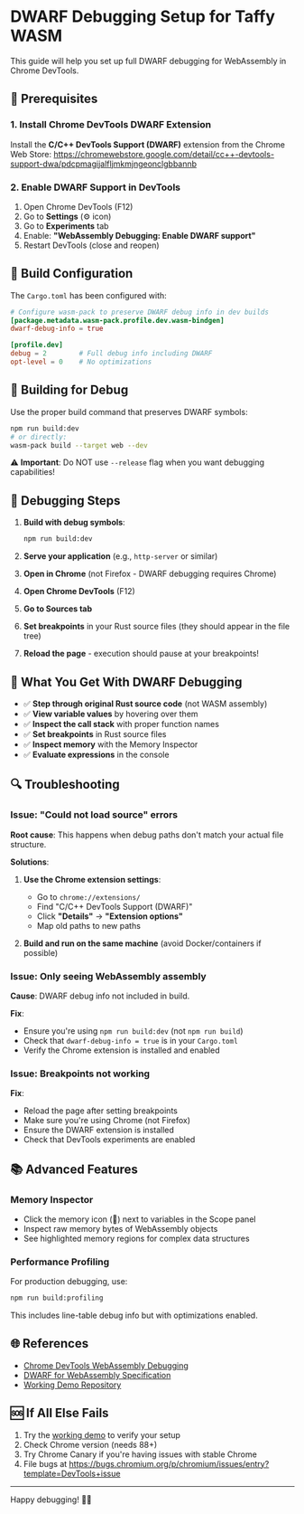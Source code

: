 # DWARF Debugging Setup for Taffy WASM

This guide will help you set up full DWARF debugging for WebAssembly in Chrome DevTools.

## 🔧 Prerequisites

### 1. Install Chrome DevTools DWARF Extension

Install the **C/C++ DevTools Support (DWARF)** extension from the Chrome Web Store:
https://chromewebstore.google.com/detail/cc++-devtools-support-dwa/pdcpmagijalfljmkmjngeonclgbbannb

### 2. Enable DWARF Support in DevTools

1. Open Chrome DevTools (F12)
2. Go to **Settings** (⚙️ icon)  
3. Go to **Experiments** tab
4. Enable: **"WebAssembly Debugging: Enable DWARF support"**
5. Restart DevTools (close and reopen)

## 🚀 Build Configuration

The `Cargo.toml` has been configured with:

```toml
# Configure wasm-pack to preserve DWARF debug info in dev builds
[package.metadata.wasm-pack.profile.dev.wasm-bindgen]
dwarf-debug-info = true

[profile.dev]
debug = 2        # Full debug info including DWARF
opt-level = 0    # No optimizations
```

## 🔨 Building for Debug

Use the proper build command that preserves DWARF symbols:

```bash
npm run build:dev
# or directly:
wasm-pack build --target web --dev
```

⚠️ **Important**: Do NOT use `--release` flag when you want debugging capabilities!

## 🐛 Debugging Steps

1. **Build with debug symbols**:
   ```bash
   npm run build:dev
   ```

2. **Serve your application** (e.g., `http-server` or similar)

3. **Open in Chrome** (not Firefox - DWARF debugging requires Chrome)

4. **Open Chrome DevTools** (F12)

5. **Go to Sources tab**

6. **Set breakpoints** in your Rust source files (they should appear in the file tree)

7. **Reload the page** - execution should pause at your breakpoints!

## 🎯 What You Get With DWARF Debugging

- ✅ **Step through original Rust source code** (not WASM assembly)
- ✅ **View variable values** by hovering over them
- ✅ **Inspect the call stack** with proper function names
- ✅ **Set breakpoints** in Rust source files
- ✅ **Inspect memory** with the Memory Inspector
- ✅ **Evaluate expressions** in the console

## 🔍 Troubleshooting

### Issue: "Could not load source" errors

**Root cause**: This happens when debug paths don't match your actual file structure.

**Solutions**:
1. **Use the Chrome extension settings**:
   - Go to `chrome://extensions/`
   - Find "C/C++ DevTools Support (DWARF)"
   - Click **"Details"** → **"Extension options"**
   - Map old paths to new paths

2. **Build and run on the same machine** (avoid Docker/containers if possible)

### Issue: Only seeing WebAssembly assembly

**Cause**: DWARF debug info not included in build.

**Fix**: 
- Ensure you're using `npm run build:dev` (not `npm run build`)
- Check that `dwarf-debug-info = true` is in your `Cargo.toml`
- Verify the Chrome extension is installed and enabled

### Issue: Breakpoints not working

**Fix**:
- Reload the page after setting breakpoints
- Make sure you're using Chrome (not Firefox)
- Ensure the DWARF extension is installed
- Check that DevTools experiments are enabled

## 📚 Advanced Features

### Memory Inspector
- Click the memory icon (🔧) next to variables in the Scope panel
- Inspect raw memory bytes of WebAssembly objects
- See highlighted memory regions for complex data structures

### Performance Profiling
For production debugging, use:
```bash
npm run build:profiling
```
This includes line-table debug info but with optimizations enabled.

## 🌐 References

- [Chrome DevTools WebAssembly Debugging](https://developer.chrome.com/docs/devtools/wasm)
- [DWARF for WebAssembly Specification](https://yurydelendik.github.io/webassembly-dwarf/)
- [Working Demo Repository](https://github.com/haraldreingruber-dedalus/rust-wasm-dwarf-debugging)

## 🆘 If All Else Fails

1. Try the [working demo](https://github.com/haraldreingruber-dedalus/rust-wasm-dwarf-debugging) to verify your setup
2. Check Chrome version (needs 88+)
3. Try Chrome Canary if you're having issues with stable Chrome
4. File bugs at https://bugs.chromium.org/p/chromium/issues/entry?template=DevTools+issue

---

Happy debugging! 🦀✨ 